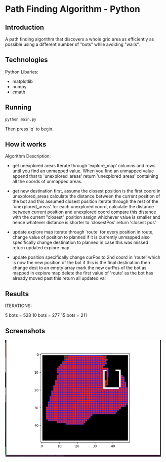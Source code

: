 # Path Finding Algorithm - Python

## Introduction

A path finding algorithm that discovers a whole grid area as efficiently as possible using a different number of "bots" while avoiding "walls".

## Technologies

Python
Libaries: 
- matplotlib
- numpy
- cmath

## Running

```sh
python main.py
```

Then press 'q' to begin.

## How it works

Algorithm Description:
 
- get unexplored areas
    Iterate through 'explore_map' columns and rows until you find an unmapped value.
        When you find an unmapped value append that to 'unexplored_areas'
            return 'unexplored_areas' containing all the coords of unmapped areas.

- get new destination
    first, assume the closest position is the first coord in unexplored_areas
        calculate the distance between the current position of the bot and this assumed closest position
            iterate through the rest of the 'unexplored_areas'
                for each unexplored coord, calculate the distance between current position and unexplored coord
                    compare this distance with the current "closest" position
                        assign whichever value is smaller and hence whatever distance is shorter to 'closestPos'
                            return 'closest pos'

- update explore map
    iterate through 'route'
        for every position in route, change value of position to planned if it is currently unmapped
            also specifically change destination to planned in case this was missed
                return updated explore map

- update position
    specifically change curPos to 2nd coord in 'route' which is now the new position of the bot
        if this is the final destination then change dest to an empty array
            mark the new curPos of the bot as mapped in explore map
                delete the first value of 'route' as the bot has already moved past this
                    return all updated val

## Results

ITERATIONS:

5 bots = 528
10 bots = 277
15 bots = 211

## Screenshots
![Screenshot 1](Screenshot1.png?raw=true)
